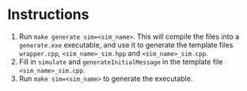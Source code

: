 # Instructions

1. Run `make generate sim=<sim_name>`. This will compile the files into a `generate.exe` executable, and use it to generate the template files `wrapper.cpp`, `<sim_name>_sim.hpp` and `<sim_name>_sim.cpp`.
2. Fill in `simulate` and `generateInitialMessage` in the template file `<sim_name>_sim.cpp`.
3. Run `make sim=<sim_name>` to generate the executable.
